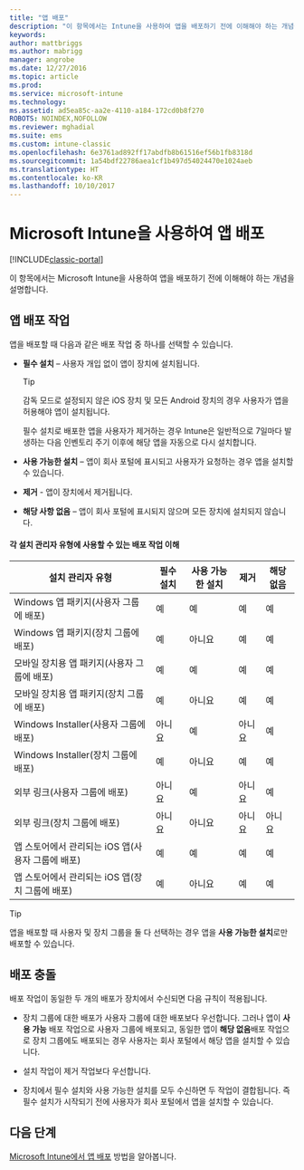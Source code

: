 ```yaml
---
title: "앱 배포"
description: "이 항목에서는 Intune을 사용하여 앱을 배포하기 전에 이해해야 하는 개념을 설명합니다."
keywords: 
author: mattbriggs
ms.author: mabrigg
manager: angrobe
ms.date: 12/27/2016
ms.topic: article
ms.prod: 
ms.service: microsoft-intune
ms.technology: 
ms.assetid: ad5ea85c-aa2e-4110-a184-172cd0b8f270
ROBOTS: NOINDEX,NOFOLLOW
ms.reviewer: mghadial
ms.suite: ems
ms.custom: intune-classic
ms.openlocfilehash: 6e3761ad892ff17abdfb8b61516ef56b1fb8318d
ms.sourcegitcommit: 1a54bdf22786aea1cf1b497d54024470e1024aeb
ms.translationtype: HT
ms.contentlocale: ko-KR
ms.lasthandoff: 10/10/2017
---
```

# <a name="deploy-apps-with-microsoft-intune"></a>Microsoft Intune을 사용하여 앱 배포

[!INCLUDE[classic-portal](../includes/classic-portal.md)]

이 항목에서는 Microsoft Intune을 사용하여 앱을 배포하기 전에 이해해야 하는 개념을 설명합니다.


## <a name="app-deployment-actions"></a>앱 배포 작업
앱을 배포할 때 다음과 같은 배포 작업 중 하나를 선택할 수 있습니다.

-   **필수 설치** – 사용자 개입 없이 앱이 장치에 설치됩니다.

    > [!TIP]
    > 감독 모드로 설정되지 않은 iOS 장치 및 모든 Android 장치의 경우 사용자가 앱을 허용해야 앱이 설치됩니다.
    >
    >  필수 설치로 배포한 앱을 사용자가 제거하는 경우 Intune은 일반적으로 7일마다 발생하는 다음 인벤토리 주기 이후에 해당 앱을 자동으로 다시 설치합니다.

-   **사용 가능한 설치** – 앱이 회사 포털에 표시되고 사용자가 요청하는 경우 앱을 설치할 수 있습니다.

-   **제거** - 앱이 장치에서 제거됩니다.

-   **해당 사항 없음** – 앱이 회사 포털에 표시되지 않으며 모든 장치에 설치되지 않습니다.

#### <a name="understand-which-deployment-actions-are-available-for-each-installer-type"></a>각 설치 관리자 유형에 사용할 수 있는 배포 작업 이해

|설치 관리자 유형|필수 설치|사용 가능한 설치|제거|해당 없음|
|------------------|--------------------|---------------------|-------------|------------------|
|Windows 앱 패키지(사용자 그룹에 배포)|예|예|예|예|
|Windows 앱 패키지(장치 그룹에 배포)|예|아니요|예|예|
|모바일 장치용 앱 패키지(사용자 그룹에 배포)|예|예|예|예|
|모바일 장치용 앱 패키지(장치 그룹에 배포)|예|아니요|예|예|
|Windows Installer(사용자 그룹에 배포)|아니요|예|아니요|예|
|Windows Installer(장치 그룹에 배포)|예|아니요|예|예|
|외부 링크(사용자 그룹에 배포)|아니요|예|아니요|예|
|외부 링크(장치 그룹에 배포)|아니요|아니요|아니요|아니요|
|앱 스토어에서 관리되는 iOS 앱(사용자 그룹에 배포)|예|예|예|예|
|앱 스토어에서 관리되는 iOS 앱(장치 그룹에 배포)|예|아니요|예|예|
> [!TIP]
> 앱을 배포할 때 사용자 및 장치 그룹을 둘 다 선택하는 경우 앱을 **사용 가능한 설치**로만 배포할 수 있습니다.

## <a name="deployment-conflicts"></a>배포 충돌
배포 작업이 동일한 두 개의 배포가 장치에서 수신되면 다음 규칙이 적용됩니다.

-   장치 그룹에 대한 배포가 사용자 그룹에 대한 배포보다 우선합니다. 그러나 앱이 **사용 가능** 배포 작업으로 사용자 그룹에 배포되고, 동일한 앱이 **해당 없음**배포 작업으로 장치 그룹에도 배포되는 경우 사용자는 회사 포털에서 해당 앱을 설치할 수 있습니다.

-   설치 작업이 제거 작업보다 우선합니다.

-   장치에서 필수 설치와 사용 가능한 설치를 모두 수신하면 두 작업이 결합됩니다. 즉 필수 설치가 시작되기 전에 사용자가 회사 포털에서 앱을 설치할 수 있습니다.


## <a name="next-steps"></a>다음 단계

[Microsoft Intune에서 앱 배포](deploy-apps-in-microsoft-intune.md) 방법을 알아봅니다.
